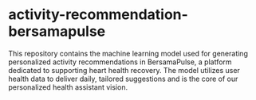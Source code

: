 # activity-recommendation-bersamapulse
This repository contains the machine learning model used for generating personalized activity recommendations in BersamaPulse, a platform dedicated to supporting heart health recovery. The model utilizes user health data to deliver daily, tailored suggestions and is the core of our personalized health assistant vision.

